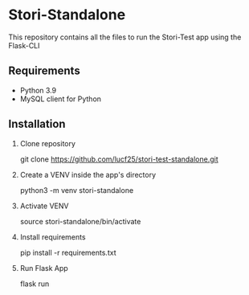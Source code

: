 # Stori-Standalone
This repository contains all the files to run the Stori-Test app using the Flask-CLI
## Requirements

 - Python 3.9
 - MySQL client for Python 

## Installation 

 1. Clone repository 

    git clone https://github.com/lucf25/stori-test-standalone.git
 
 2. Create a VENV inside the app's directory

    python3 -m venv stori-standalone

 3. Activate VENV

    source stori-standalone/bin/activate

 4. Install requirements 

    pip install -r requirements.txt

 5. Run Flask App 

    flask run 

